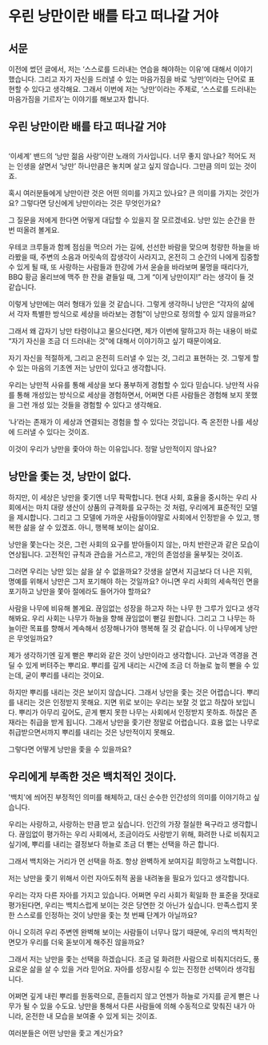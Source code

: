 # 우린 낭만이란 배를 타고 떠나갈 거야

## 서문

이전에 썼던 글에서, 저는 ‘스스로를 드러내는 연습을 해야하는 이유’에 대해서 이야기 했습니다. 그리고 자기 자신을 드러낼 수 있는 마음가짐을 바로 ‘낭만’이라는 단어로 표현할 수 있다고 생각해요. 그래서 이번에 저는 ‘낭만’이라는 주제로, ‘스스로를 드러내는 마음가짐을 기르자’는 이야기를 해보고자 합니다.

## 우린 낭만이란 배를 타고 떠나갈 거야

\
‘이세계’ 밴드의 ‘낭만 젊음 사랑’이란 노래의 가사입니다. 너무 좋지 않나요? 적어도 저는 인생을 살면서 ‘낭만’ 하나만큼은 놓치며 살고 싶지 않습니다. 그만큼 의미 있는 것이죠.

혹시 여러분들에게 낭만이란 것은 어떤 의미를 가지고 있나요? 큰 의미를 가지는 것인가요? 그렇다면 당신에게 낭만이라는 것은 무엇인가요?

그 질문을 저에게 한다면 어떻게 대답할 수 있을지 잘 모르겠네요. 낭만 있는 순간을 한 번 떠올려 볼게요.

우테코 크루들과 함께 점심을 먹으러 가는 길에, 선선한 바람을 맞으며 청량한 하늘을 바라봤을 때, 주변의 소음과 머릿속의 잡생각이 사라지고, 온전히 그 순간의 나에게 집중할 수 있게 될 때, 또 사랑하는 사람들과 한강에 가서 윤슬을 바라보며 물멍을 때리다가, BBQ 황금 올리브에 맥주 한 잔을 곁들일 때, 그게 “이게 낭만이지!” 라는 생각이 들 것 같습니다.

이렇게 낭만에는 여러 형태가 있을 것 같습니다. 그렇게 생각하니 낭만은 “각자의 삶에서 각자 특별한 방식으로 세상을 바라보는 경험”이 낭만으로 정의할 수 있지 않을까요?

그래서 왜 갑자기 낭만 타령이냐고 물으신다면, 제가 이번에 말하고자 하는 내용이 바로 “자기 자신을 조금 더 드러내는 것”에 대해서 이야기하고 싶기 때문이에요.

자기 자신을 적절하게, 그리고 온전히 드러낼 수 있는 것, 그리고 표현하는 것. 그렇게 할 수 있는 마음의 기초엔 저는 낭만이 있다고 생각합니다.

우리는 낭만적 사유를 통해 세상을 보다 풍부하게 경험할 수 있다 믿습니다. 낭만적 사유를 통해 개성있는 방식으로 세상을 경험하면서, 어쩌면 다른 사람들은 경험해 보지 못했을 그런 개성 있는 것들을 경험할 수 있다고 생각해요.

‘나’라는 존재가 이 세상과 연결되는 경험을 할 수 있다는 것입니다. 즉 온전한 나를 세상에 드러낼 수 있다는 것이죠.

이것이 우리가 낭만을 좇아야 하는 이유입니다. 정말 낭만적이지 않나요?

## 낭만을 좇는 것, 낭만이 없다.

하지만, 이 세상은 낭만을 좇기엔 너무 팍팍합니다. 현대 사회, 효율을 중시하는 우리 사회에서는 마치 대량 생산이 상품의 규격화를 요구하는 것 처럼, 우리에게 표준적인 모델을 제시합니다. 그리고 그 모델에 가까운 사람들이야말로 사회에서 인정받을 수 있고, 행복한 삶을 살 수 있겠죠. 아니, 행복해 보이는 삶이요.

낭만을 쫓는다는 것은, 그런 사회의 요구를 받아들이지 않는, 마치 반란군과 같은 모습이 연상됩니다. 고전적인 규칙과 관습을 거스르고, 개인의 존엄성을 울부짖는 것이죠.

그러면 우리는 낭만 있는 삶을 살 수 없을까요? 갓생을 살면서 지금보다 더 나은 지위, 명예를 위해서 낭만은 그저 포기해야 하는 것일까요? 아니면 우리 사회의 세속적인 면을 포기하고 낭만을 쫓아 절에라도 들어가야 할까요?

사람을 나무에 비유해 볼게요. 끊임없는 성장을 하고자 하는 나무 한 그루가 있다고 생각해봐요. 우리 사회는 나무가 하늘을 향해 끊임없이 뻗길 원합니다. 그리고 그 나무는 하늘이란 목표를 향해서 계속해서 성장해나가야 행복해 질 것 같습니다. 이 나무에게 낭만은 무엇일까요?

제가 생각하기엔 깊게 뻗은 뿌리와 같은 것이 낭만이라고 생각합니다. 고난과 역경을 견딜 수 있게 버텨주는 뿌리요. 뿌리를 깊게 내리는 시간에 조금 더 하늘로 높히 뻗을 수 있는데, 굳이 뿌리를 내리는 것이요.

하지만 뿌리를 내리는 것은 보이지 않습니다. 그래서 낭만을 좇는 것은 어렵습니다. 뿌리를 내리는 것은 인정받지 못해요. 지면 위로 보이는 우리는 보잘 것 없고 하찮아 보입니다. 뿌리가 아무리 깊어도, 곧게 뻗지 못한 나무는 사회에서 인정받지 못하죠. 하찮은 존재라는 취급을 받게 됩니다. 그래서 낭만을 좇기란 정말로 어렵습니다. 효용 없는 나무로 취급받으면서까지 뿌리를 내리는 것은 낭만적이지 못해요.

그렇다면 어떻게 낭만을 좇을 수 있을까요?

## 우리에게 부족한 것은 백치적인 것이다.

'백치'에 씌어진 부정적인 의미를 해체하고, 대신 순수한 인간성의 의미를 이야기하고 싶습니다.

우리는 사랑하고, 사랑하는 만큼 받고 싶습니다. 인간의 가장 절실한 욕구라고 생각합니다. 끊임없이 평가하는 우리 사회에서, 조금이라도 사랑받기 위해, 화려한 나로 비춰지고 싶기에, 뿌리를 내리는 결정보다 하늘로 조금 더 뻗는 선택을 하곤 합니다.

그래서 백치와는 거리가 먼 선택을 하죠. 항상 완벽하게 보여지길 희망하고 노력합니다.

저는 낭만을 좇기 위해서 이런 자아도취적 꿈을 내려놓을 필요가 있다고 생각합니다.

우리는 각자 다른 자아를 가지고 있습니다. 어쩌면 우리 사회가 획일화 한 표준을 잣대로 평가된다면, 우리는 백치스럽게 보이는 것은 당연한 것 아닌가 싶습니다. 만족스럽지 못한 스스로를 인정하는 것이 낭만을 좇는 첫 번째 단계가 아닐까요?

아니 오히려 우리 주변엔 완벽해 보이는 사람들이 너무나 많기 때문에, 우리의 백치적인 면모가 우리를 더욱 돋보이게 해주진 않을까요?

그래서 저는 낭만을 좇는 선택을 하겠습니다. 조금 덜 화려한 사람으로 비춰지더라도, 풍요로운 삶을 살 수 있을 거라 믿어요. 자아를 성장시킬 수 있는 진정한 선택이라 생각됩니다.

어쩌면 깊게 내린 뿌리를 원동력으로, 흔들리지 않고 언젠가 하늘로 가지를 곧게 뻗은 나무가 될 수 있을 수도요. 낭만을 통해서 다른 사람들에 의해 수동적으로 맞춰진 내가 아니라, 온전한 내 모습을 보여줄 수 있게 되는 것이죠.

여러분들은 어떤 낭만을 좇고 계신가요?
